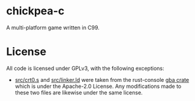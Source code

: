 # chickpea-c

A multi-platform game written in C99.

# License

All code is licensed under GPLv3, with the following exceptions:

* [src/crt0.s]() and [src/linker.ld]() were taken from the rust-console 
[gba crate](https://github.com/rust-console/gba) which is under the Apache-2.0
License. Any modifications made to these two files are likewise under the same 
license.
